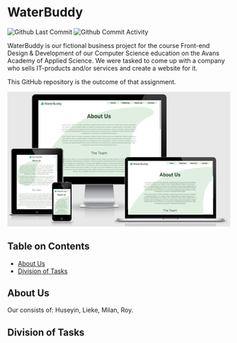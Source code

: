 # WaterBuddy

![Github Last Commit](https://img.shields.io/github/last-commit/royschrauwen/waterbuddy) ![Github Commit Activity](https://img.shields.io/github/commit-activity/w/royschrauwen/waterbuddy)

WaterBuddy is our fictional business project for the course Front-end Design & Development of our Computer Science education on the Avans Academy of Applied Science. We were tasked to come up with a company who sells IT-products and/or services and create a website for it.

This GitHub repository is the outcome of that assignment.

<img src="./images/responsive_screenshot.png" alt="Screenshot of the WaterBuddy Website" style="zoom:75%;" />

## Table on Contents

- [About Us](#about-us)
- [Division of Tasks](#division-of-tasks)

## About Us

Our consists of: Huseyin, Lieke, Milan, Roy.

## Division of Tasks
